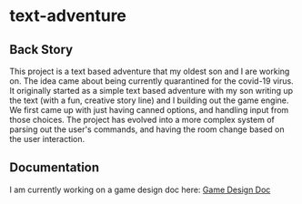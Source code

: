 # text-adventure


## Back Story
This project is a text based adventure that my oldest son and I are working on. The idea came about being currently quarantined for the covid-19 virus. It originally started as a simple text based adventure with my son writing up the text (with a fun, creative story line) and I building out the game engine. We first came up with just having canned options, and handling input from those choices. The project has evolved into a more complex system of parsing out the user's commands, and having the room change based on the user interaction. 

## Documentation
I am currently working on a game design doc here: [Game Design Doc](game_docs/gameDesign.md)
